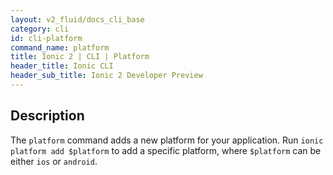 ```yaml
---
layout: v2_fluid/docs_cli_base
category: cli
id: cli-platform
command_name: platform
title: Ionic 2 | CLI | Platform
header_title: Ionic CLI
header_sub_title: Ionic 2 Developer Preview
---
```


## Description

The `platform` command adds a new platform for your application. Run `ionic platform add $platform` to add a specific platform, where `$platform` can be either `ios` or `android`.